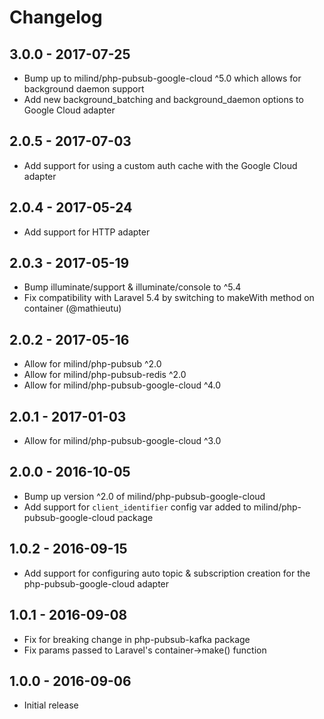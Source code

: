 # Changelog

## 3.0.0 - 2017-07-25

* Bump up to milind/php-pubsub-google-cloud ^5.0 which allows for background daemon support
* Add new background_batching and background_daemon options to Google Cloud adapter

## 2.0.5 - 2017-07-03

* Add support for using a custom auth cache with the Google Cloud adapter

## 2.0.4 - 2017-05-24

* Add support for HTTP adapter

## 2.0.3 - 2017-05-19

* Bump illuminate/support & illuminate/console to ^5.4
* Fix compatibility with Laravel 5.4 by switching to makeWith method on container (@mathieutu)

## 2.0.2 - 2017-05-16

* Allow for milind/php-pubsub ^2.0
* Allow for milind/php-pubsub-redis ^2.0
* Allow for milind/php-pubsub-google-cloud ^4.0

## 2.0.1 - 2017-01-03

* Allow for milind/php-pubsub-google-cloud ^3.0

## 2.0.0 - 2016-10-05

* Bump up version ^2.0 of milind/php-pubsub-google-cloud
* Add support for `client_identifier` config var added to milind/php-pubsub-google-cloud package

## 1.0.2 - 2016-09-15

* Add support for configuring auto topic & subscription creation for the php-pubsub-google-cloud adapter

## 1.0.1 - 2016-09-08

* Fix for breaking change in php-pubsub-kafka package
* Fix params passed to Laravel's container->make() function

## 1.0.0 - 2016-09-06

* Initial release